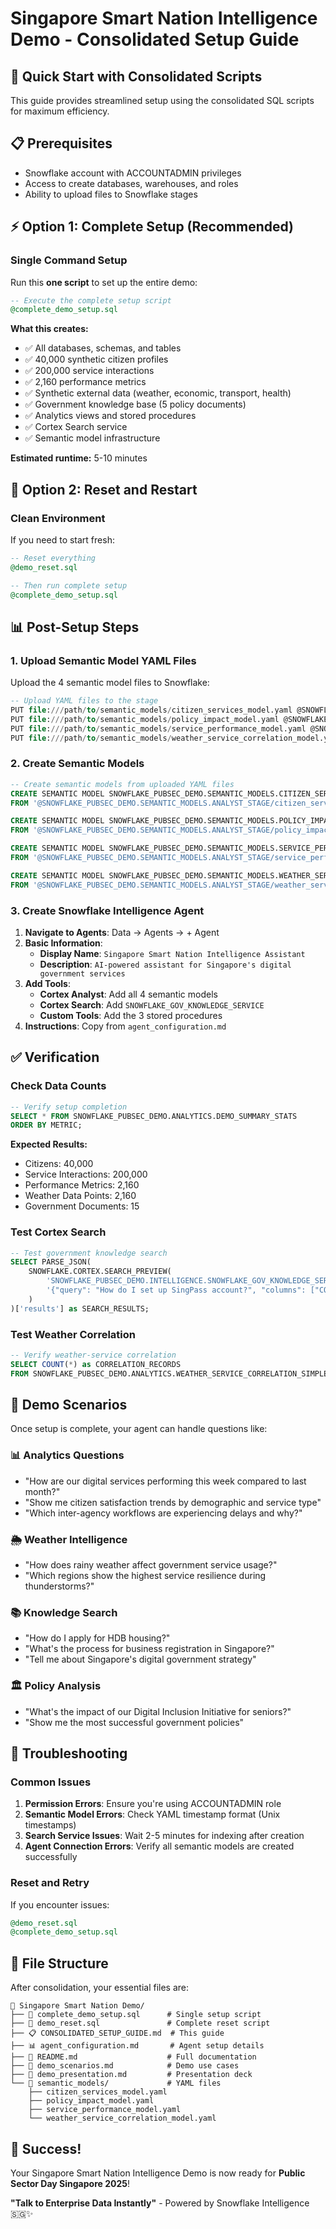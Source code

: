# Singapore Smart Nation Intelligence Demo - Consolidated Setup Guide

## 🚀 Quick Start with Consolidated Scripts

This guide provides streamlined setup using the consolidated SQL scripts for maximum efficiency.

## 📋 Prerequisites

- Snowflake account with ACCOUNTADMIN privileges
- Access to create databases, warehouses, and roles
- Ability to upload files to Snowflake stages

## ⚡ Option 1: Complete Setup (Recommended)

### Single Command Setup
Run this **one script** to set up the entire demo:

```sql
-- Execute the complete setup script
@complete_demo_setup.sql
```

**What this creates:**
- ✅ All databases, schemas, and tables
- ✅ 40,000 synthetic citizen profiles
- ✅ 200,000 service interactions
- ✅ 2,160 performance metrics
- ✅ Synthetic external data (weather, economic, transport, health)
- ✅ Government knowledge base (5 policy documents)
- ✅ Analytics views and stored procedures
- ✅ Cortex Search service
- ✅ Semantic model infrastructure

**Estimated runtime:** 5-10 minutes

## 🔄 Option 2: Reset and Restart

### Clean Environment
If you need to start fresh:

```sql
-- Reset everything
@demo_reset.sql

-- Then run complete setup
@complete_demo_setup.sql
```

## 📊 Post-Setup Steps

### 1. Upload Semantic Model YAML Files

Upload the 4 semantic model files to Snowflake:

```sql
-- Upload YAML files to the stage
PUT file:///path/to/semantic_models/citizen_services_model.yaml @SNOWFLAKE_PUBSEC_DEMO.SEMANTIC_MODELS.ANALYST_STAGE;
PUT file:///path/to/semantic_models/policy_impact_model.yaml @SNOWFLAKE_PUBSEC_DEMO.SEMANTIC_MODELS.ANALYST_STAGE;
PUT file:///path/to/semantic_models/service_performance_model.yaml @SNOWFLAKE_PUBSEC_DEMO.SEMANTIC_MODELS.ANALYST_STAGE;
PUT file:///path/to/semantic_models/weather_service_correlation_model.yaml @SNOWFLAKE_PUBSEC_DEMO.SEMANTIC_MODELS.ANALYST_STAGE;
```

### 2. Create Semantic Models

```sql
-- Create semantic models from uploaded YAML files
CREATE SEMANTIC MODEL SNOWFLAKE_PUBSEC_DEMO.SEMANTIC_MODELS.CITIZEN_SERVICES_MODEL 
FROM '@SNOWFLAKE_PUBSEC_DEMO.SEMANTIC_MODELS.ANALYST_STAGE/citizen_services_model.yaml';

CREATE SEMANTIC MODEL SNOWFLAKE_PUBSEC_DEMO.SEMANTIC_MODELS.POLICY_IMPACT_MODEL 
FROM '@SNOWFLAKE_PUBSEC_DEMO.SEMANTIC_MODELS.ANALYST_STAGE/policy_impact_model.yaml';

CREATE SEMANTIC MODEL SNOWFLAKE_PUBSEC_DEMO.SEMANTIC_MODELS.SERVICE_PERFORMANCE_MODEL 
FROM '@SNOWFLAKE_PUBSEC_DEMO.SEMANTIC_MODELS.ANALYST_STAGE/service_performance_model.yaml';

CREATE SEMANTIC MODEL SNOWFLAKE_PUBSEC_DEMO.SEMANTIC_MODELS.WEATHER_SERVICE_CORRELATION_MODEL 
FROM '@SNOWFLAKE_PUBSEC_DEMO.SEMANTIC_MODELS.ANALYST_STAGE/weather_service_correlation_model.yaml';
```

### 3. Create Snowflake Intelligence Agent

1. **Navigate to Agents**: Data → Agents → + Agent
2. **Basic Information**:
   - **Display Name**: `Singapore Smart Nation Intelligence Assistant`
   - **Description**: `AI-powered assistant for Singapore's digital government services`
3. **Add Tools**:
   - **Cortex Analyst**: Add all 4 semantic models
   - **Cortex Search**: Add `SNOWFLAKE_GOV_KNOWLEDGE_SERVICE`
   - **Custom Tools**: Add the 3 stored procedures
4. **Instructions**: Copy from `agent_configuration.md`

## ✅ Verification

### Check Data Counts
```sql
-- Verify setup completion
SELECT * FROM SNOWFLAKE_PUBSEC_DEMO.ANALYTICS.DEMO_SUMMARY_STATS
ORDER BY METRIC;
```

**Expected Results:**
- Citizens: 40,000
- Service Interactions: 200,000
- Performance Metrics: 2,160
- Weather Data Points: 2,160
- Government Documents: 15

### Test Cortex Search
```sql
-- Test government knowledge search
SELECT PARSE_JSON(
    SNOWFLAKE.CORTEX.SEARCH_PREVIEW(
        'SNOWFLAKE_PUBSEC_DEMO.INTELLIGENCE.SNOWFLAKE_GOV_KNOWLEDGE_SERVICE',
        '{"query": "How do I set up SingPass account?", "columns": ["CONTENT", "TITLE"], "limit": 3}'
    )
)['results'] as SEARCH_RESULTS;
```

### Test Weather Correlation
```sql
-- Verify weather-service correlation
SELECT COUNT(*) as CORRELATION_RECORDS
FROM SNOWFLAKE_PUBSEC_DEMO.ANALYTICS.WEATHER_SERVICE_CORRELATION_SIMPLE;
```

## 🎯 Demo Scenarios

Once setup is complete, your agent can handle questions like:

### 📊 Analytics Questions
- "How are our digital services performing this week compared to last month?"
- "Show me citizen satisfaction trends by demographic and service type"
- "Which inter-agency workflows are experiencing delays and why?"

### 🌦️ Weather Intelligence
- "How does rainy weather affect government service usage?"
- "Which regions show the highest service resilience during thunderstorms?"

### 📚 Knowledge Search
- "How do I apply for HDB housing?"
- "What's the process for business registration in Singapore?"
- "Tell me about Singapore's digital government strategy"

### 🏛️ Policy Analysis
- "What's the impact of our Digital Inclusion Initiative for seniors?"
- "Show me the most successful government policies"

## 🔧 Troubleshooting

### Common Issues

1. **Permission Errors**: Ensure you're using ACCOUNTADMIN role
2. **Semantic Model Errors**: Check YAML timestamp format (Unix timestamps)
3. **Search Service Issues**: Wait 2-5 minutes for indexing after creation
4. **Agent Connection Errors**: Verify all semantic models are created successfully

### Reset and Retry
If you encounter issues:
```sql
@demo_reset.sql
@complete_demo_setup.sql
```

## 📁 File Structure

After consolidation, your essential files are:

```
📁 Singapore Smart Nation Demo/
├── 🔧 complete_demo_setup.sql      # Single setup script
├── 🔄 demo_reset.sql               # Complete reset script
├── 📋 CONSOLIDATED_SETUP_GUIDE.md  # This guide
├── 📊 agent_configuration.md       # Agent setup details
├── 📖 README.md                    # Full documentation
├── 🎯 demo_scenarios.md            # Demo use cases
├── 🎤 demo_presentation.md         # Presentation deck
└── 📁 semantic_models/             # YAML files
    ├── citizen_services_model.yaml
    ├── policy_impact_model.yaml
    ├── service_performance_model.yaml
    └── weather_service_correlation_model.yaml
```

## 🎉 Success!

Your Singapore Smart Nation Intelligence Demo is now ready for **Public Sector Day Singapore 2025**!

**"Talk to Enterprise Data Instantly"** - Powered by Snowflake Intelligence 🇸🇬✨

